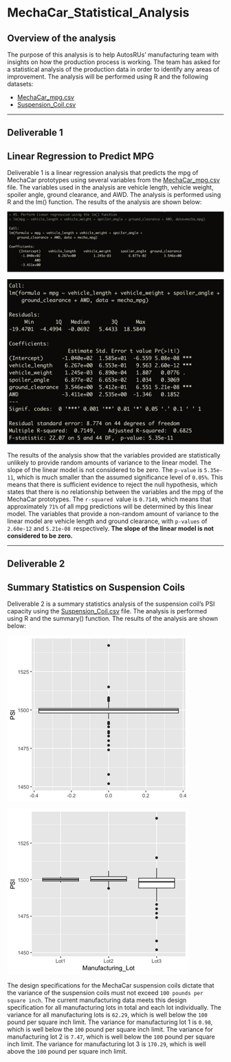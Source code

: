 # MechaCar_Statistical_Analysis
## Overview of the analysis
The purpose of this analysis is to help AutosRUs’ manufacturing team with insights on how the production process is working. The team has asked for a statistical analysis of the production data in order to identify any areas of improvement. The analysis will be performed using R and the following datasets:
- [MechaCar_mpg.csv](https://github.com/hastyjr/MechaCar_Statistical_Analysis/blob/main/Resources/MechaCar_mpg.csv)
- [Suspension_Coil.csv](https://github.com/hastyjr/MechaCar_Statistical_Analysis/blob/main/Resources/Suspension_Coil.csv)
----

## Deliverable 1
## Linear Regression to Predict MPG
Deliverable 1 is a linear regression analysis that predicts the mpg of MechaCar prototypes using several variables from the [MechaCar_mpg.csv](https://github.com/hastyjr/MechaCar_Statistical_Analysis/blob/main/Resources/MechaCar_mpg.csv) file. The variables used in the analysis are vehicle length, vehicle weight, spoiler angle, ground clearance, and AWD. The analysis is performed using R and the lm() function. The results of the analysis are shown below:

![Deliverable 1](https://github.com/hastyjr/MechaCar_Statistical_Analysis/blob/main/Resources/images/Deliverable_1_linearRegression_lm.png)

![Deliverable 1](https://github.com/hastyjr/MechaCar_Statistical_Analysis/blob/main/Resources/images/Deliverable_1_linearRegression_summary.png)

The results of the analysis show that the variables provided are statistically unlikely to provide random amounts of variance to the linear model. The slope of the linear model is not considered to be zero. The `p-value` is `5.35e-11`, which is much smaller than the assumed significance level of `0.05%`. This means that there is sufficient evidence to reject the null hypothesis, which states that there is no relationship between the variables and the mpg of the MechaCar prototypes. The `r-squared `value is `0.7149`, which means that approximately `71%` of all mpg predictions will be determined by this linear model. The variables that provide a non-random amount of variance to the linear model are vehicle length and ground clearance, with `p-values` of `2.60e-12` and `5.21e-08 `respectively. **The slope of the linear model is not considered to be zero.**

---

## Deliverable 2
## Summary Statistics on Suspension Coils
Deliverable 2 is a summary statistics analysis of the suspension coil’s PSI capacity using the [Suspension_Coil.csv](https://github.com/hastyjr/MechaCar_Statistical_Analysis/blob/main/Resources/Suspension_Coil.csv) file. The analysis is performed using R and the summary() function. The results of the analysis are shown below:

![Deliverable 2](https://github.com/hastyjr/MechaCar_Statistical_Analysis/blob/main/Resources/images/Deliverable_2_boxplot_wholeLot.png)

![Deliverable 2](https://github.com/hastyjr/MechaCar_Statistical_Analysis/blob/main/Resources/images/Deliverable_2_boxplot_individualLot.png)

The design specifications for the MechaCar suspension coils dictate that the variance of the suspension coils must not exceed `100 pounds per square inch`. The current manufacturing data meets this design specification for all manufacturing lots in total and each lot individually. The variance for all manufacturing lots is `62.29`, which is well below the `100` pound per square inch limit. The variance for manufacturing lot 1 is `0.98`, which is well below the `100` pound per square inch limit. The variance for manufacturing lot 2 is `7.47`, which is well below the `100` pound per square inch limit. The variance for manufacturing lot 3 is `170.29`, which is well above the `100` pound per square inch limit.
